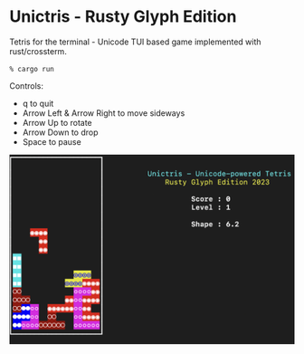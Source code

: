 # Unictris - Rusty Glyph Edition

Tetris for the terminal - Unicode TUI based game implemented with rust/crossterm.

```
% cargo run
```

Controls: 
* q to quit
* Arrow Left & Arrow Right to move sideways
* Arrow Up to rotate
* Arrow Down to drop
* Space to pause

![alt text](https://raw.githubusercontent.com/jesper-olsen/Unictris/main/Screenshot.png "Game UI")
